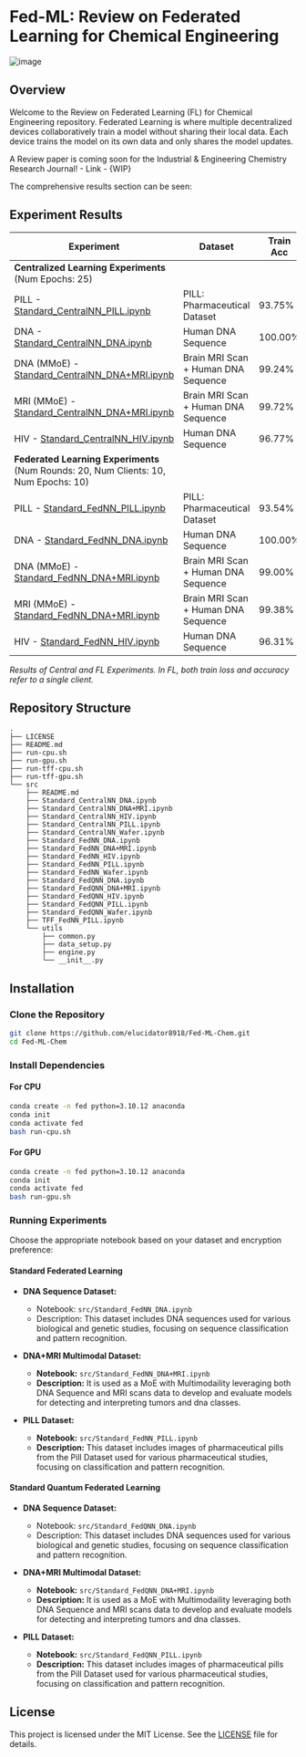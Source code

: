 # Fed-ML: Review on Federated Learning for Chemical Engineering

![image](https://github.com/user-attachments/assets/30fe91f9-be9d-49c1-8a73-812134d36816)

## Overview

Welcome to the Review on Federated Learning (FL) for Chemical Engineering repository. Federated Learning is where multiple decentralized devices collaboratively train a model without sharing their local data. Each device trains the model on its own data and only shares the model updates.

A Review paper is coming soon for the Industrial & Engineering Chemistry Research Journal! - Link - {WIP}

The comprehensive results section can be seen:

## Experiment Results

| **Experiment** | **Dataset** | **Train Acc** | **Test Acc** | **Train Loss** | **Test Loss** | **Time (sec)** |
|----------------|-------------|---------------|--------------|----------------|---------------|----------------|
| **Centralized Learning Experiments** (Num Epochs: 25) | | | | | | |
| PILL - [Standard_CentralNN_PILL.ipynb](https://github.com/elucidator8918/Fed-ML-Chem/blob/main/src/Standard_CentralNN_PILL.ipynb) | PILL: Pharmaceutical Dataset | 93.75% | 82.39% | 0.2600 | 0.5700 | 226.75 |
| DNA - [Standard_CentralNN_DNA.ipynb](https://github.com/elucidator8918/Fed-ML-Chem/blob/main/src/Standard_CentralNN_DNA.ipynb) | Human DNA Sequence | 100.00% | 94.50% | 0.0000 | 0.5080 | 97.49 |
| DNA (MMoE) - [Standard_CentralNN_DNA+MRI.ipynb](https://github.com/elucidator8918/Fed-ML-Chem/blob/main/src/Standard_CentralNN_DNA+MRI.ipynb) | Brain MRI Scan + Human DNA Sequence | 99.24% | 84.64% | 0.0274 | 0.7513 | 350.32 |
| MRI (MMoE) - [Standard_CentralNN_DNA+MRI.ipynb](https://github.com/elucidator8918/Fed-ML-Chem/blob/main/src/Standard_CentralNN_DNA+MRI.ipynb) | Brain MRI Scan + Human DNA Sequence | 99.72% | 90.63% | 0.0115 | 0.8555 | |
| HIV - [Standard_CentralNN_HIV.ipynb](https://github.com/elucidator8918/Fed-ML-Chem/blob/main/src/Standard_CentralNN_HIV.ipynb) | Human DNA Sequence | 96.77% | 95.45% | 0.1640 | 0.1770 | 100.79 |
| **Federated Learning Experiments** (Num Rounds: 20, Num Clients: 10, Num Epochs: 10) | | | | | | |
| PILL - [Standard_FedNN_PILL.ipynb](https://github.com/elucidator8918/Fed-ML-Chem/blob/main/src/Standard_FedNN_PILL.ipynb) | PILL: Pharmaceutical Dataset | 93.54% | 94.79% | 0.2800 | 0.2070 | 2215.40 |
| DNA - [Standard_FedNN_DNA.ipynb](https://github.com/elucidator8918/Fed-ML-Chem/blob/main/src/Standard_FedNN_DNA.ipynb) | Human DNA Sequence | 100.00% | 94.09% | 0.0000 | 1.2030 | 3921.43 |
| DNA (MMoE) - [Standard_FedNN_DNA+MRI.ipynb](https://github.com/elucidator8918/Fed-ML-Chem/blob/main/src/Standard_FedNN_DNA+MRI.ipynb) | Brain MRI Scan + Human DNA Sequence | 99.00% | 94.75% | 0.0776 | 0.4167 | 5543.29 |
| MRI (MMoE) - [Standard_FedNN_DNA+MRI.ipynb](https://github.com/elucidator8918/Fed-ML-Chem/blob/main/src/Standard_FedNN_DNA+MRI.ipynb) | Brain MRI Scan + Human DNA Sequence | 99.38% | 85.56% | 0.1997 | 1.0720 | |
| HIV - [Standard_FedNN_HIV.ipynb](https://github.com/elucidator8918/Fed-ML-Chem/blob/main/src/Standard_FedNN_HIV.ipynb) | Human DNA Sequence | 96.31% | 95.34% | 0.1790 | 0.1870 | 1042.82 |

*Results of Central and FL Experiments. In FL, both train loss and accuracy refer to a single client.*

## Repository Structure

```
.
├── LICENSE
├── README.md
├── run-cpu.sh
├── run-gpu.sh
├── run-tff-cpu.sh
├── run-tff-gpu.sh
└── src
    ├── README.md
    ├── Standard_CentralNN_DNA.ipynb
    ├── Standard_CentralNN_DNA+MRI.ipynb
    ├── Standard_CentralNN_HIV.ipynb
    ├── Standard_CentralNN_PILL.ipynb
    ├── Standard_CentralNN_Wafer.ipynb
    ├── Standard_FedNN_DNA.ipynb
    ├── Standard_FedNN_DNA+MRI.ipynb
    ├── Standard_FedNN_HIV.ipynb
    ├── Standard_FedNN_PILL.ipynb
    ├── Standard_FedNN_Wafer.ipynb
    ├── Standard_FedQNN_DNA.ipynb
    ├── Standard_FedQNN_DNA+MRI.ipynb
    ├── Standard_FedQNN_HIV.ipynb
    ├── Standard_FedQNN_PILL.ipynb
    ├── Standard_FedQNN_Wafer.ipynb
    ├── TFF_FedNN_PILL.ipynb
    └── utils
        ├── common.py
        ├── data_setup.py
        ├── engine.py
        └── __init__.py
```

## Installation

### Clone the Repository

```bash
git clone https://github.com/elucidator8918/Fed-ML-Chem.git
cd Fed-ML-Chem
```

### Install Dependencies

#### For CPU

```bash
conda create -n fed python=3.10.12 anaconda
conda init
conda activate fed
bash run-cpu.sh
```

#### For GPU

```bash
conda create -n fed python=3.10.12 anaconda
conda init
conda activate fed
bash run-gpu.sh
```

### Running Experiments

Choose the appropriate notebook based on your dataset and encryption preference:

#### Standard Federated Learning

- **DNA Sequence Dataset:**
  - Notebook: `src/Standard_FedNN_DNA.ipynb`
  - Description: This dataset includes DNA sequences used for various biological and genetic studies, focusing on sequence classification and pattern recognition.

- **DNA+MRI Multimodal Dataset:**
  - **Notebook:** `src/Standard_FedNN_DNA+MRI.ipynb`
  - **Description:** It is used as a MoE with Multimodaility leveraging both DNA Sequence and MRI scans data to develop and evaluate models for detecting and interpreting tumors and dna classes.

- **PILL Dataset:**
  - **Notebook:** `src/Standard_FedNN_PILL.ipynb`
  - **Description:** This dataset includes images of pharmaceutical pills from the Pill Dataset used for various pharmaceutical studies, focusing on classification and pattern recognition.

#### Standard Quantum Federated Learning

- **DNA Sequence Dataset:**
  - Notebook: `src/Standard_FedQNN_DNA.ipynb`
  - Description: This dataset includes DNA sequences used for various biological and genetic studies, focusing on sequence classification and pattern recognition.

- **DNA+MRI Multimodal Dataset:**
  - **Notebook:** `src/Standard_FedQNN_DNA+MRI.ipynb`
  - **Description:** It is used as a MoE with Multimodaility leveraging both DNA Sequence and MRI scans data to develop and evaluate models for detecting and interpreting tumors and dna classes.

- **PILL Dataset:**
  - **Notebook:** `src/Standard_FedQNN_PILL.ipynb`
  - **Description:** This dataset includes images of pharmaceutical pills from the Pill Dataset used for various pharmaceutical studies, focusing on classification and pattern recognition.

## License

This project is licensed under the MIT License. See the [LICENSE](./LICENSE) file for details.
